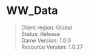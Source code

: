 # WW_Data

> Client region: Global</br>
> Status: Release</br>
> Game Version: 1.0.0</br>
> Resource Version: 1.0.27</br>

